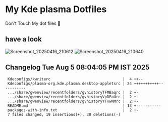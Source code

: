 # My Kde plasma Dotfiles
  Don't Touch My dot files 🙂
 
## have a look
![Screenshot_20250416_210612](https://github.com/user-attachments/assets/650244d5-776e-4b31-96fb-10811a3cfa27)
![Screenshot_20250416_210640](https://github.com/user-attachments/assets/07fac3d3-7ce1-4f10-ad4c-1ffa33ed7e84)
 
## Changelog Tue Aug  5 08:04:05 PM IST 2025
```
 Kdeconfigs/kwriterc                                |  4 ++--
 Kdeconfigs/plasma-org.kde.plasma.desktop-appletsrc | 24 +++++++++++-----------
 .../share/gwenview/recentfolders/gvhistoryTFMBaqrc |  2 +-
 .../share/gwenview/recentfolders/gvhistoryVpDPaUrc |  2 +-
 .../share/gwenview/recentfolders/gvhistoryYTvwNMrc |  2 +-
 README.md                                          | 13 +-----------
 packages-with-info.txt                             |  2 +-
 7 files changed, 19 insertions(+), 30 deletions(-)
```
 
